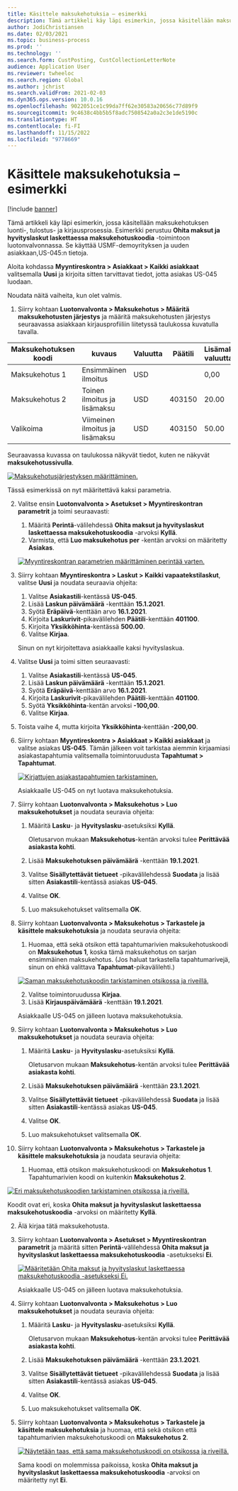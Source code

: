 ```yaml
---
title: Käsittele maksukehotuksia – esimerkki
description: Tämä artikkeli käy läpi esimerkin, jossa käsitellään maksukehotuksen luonti-, tulostus- ja kirjausprosessia.
author: JodiChristiansen
ms.date: 02/03/2021
ms.topic: business-process
ms.prod: ''
ms.technology: ''
ms.search.form: CustPosting, CustCollectionLetterNote
audience: Application User
ms.reviewer: twheeloc
ms.search.region: Global
ms.author: jchrist
ms.search.validFrom: 2021-02-03
ms.dyn365.ops.version: 10.0.16
ms.openlocfilehash: 9022051ce1c99da7ff62e30583a20656c77d89f9
ms.sourcegitcommit: 9c4638c4bb5b5f8adc7508542a0a2c3e1de5190c
ms.translationtype: HT
ms.contentlocale: fi-FI
ms.lasthandoff: 11/15/2022
ms.locfileid: "9778669"
---
```

# <a name="process-collection-letters-example"></a>Käsittele maksukehotuksia – esimerkki

[!include [banner](../../includes/banner.md)]

Tämä artikkeli käy läpi esimerkin, jossa käsitellään maksukehotuksen luonti-, tulostus- ja kirjausprosessia. Esimerkki perustuu **Ohita maksut ja hyvityslaskut laskettaessa maksukehotuskoodia** -toimintoon luotonvalvonnassa. Se käyttää USMF-demoyrityksen ja uuden asiakkaan,US-045:n tietoja.

Aloita kohdassa **Myyntireskontra \> Asiakkaat \> Kaikki asiakkaat** valitsemalla **Uusi** ja kirjoita sitten tarvittavat tiedot, jotta asiakas US-045 luodaan.

Noudata näitä vaiheita, kun olet valmis.

1. Siirry kohtaan **Luotonvalvonta \> Maksukehotus \> Määritä maksukehotusten järjestys** ja määritä maksukehotusten järjestys seuraavassa asiakkaan kirjausprofiiliin liitetyssä taulukossa kuvatulla tavalla.

|   Maksukehotuksen koodi      |     kuvaus       |     Valuutta      |     Päätili        |     Lisämaksu valuuttana       |   Minimi yli  |   Päivien esto        |
|-----------------------------  |--------------------   |-----------------  |-----------------------    |--------------------   |-----------------------    |------------------ |
|  Maksukehotus 1          |     Ensimmäinen ilmoitus |     USD          |                   |     0,00              |     0,00                  |     2                 |
|  Maksukehotus 2          |     Toinen ilmoitus ja lisämaksu      |     USD      |     403150         |     20.00         |     10.00     |     3                 |
|  Valikoima                   |     Viimeinen ilmoitus ja lisämaksu       |     USD           |     403150    |     50.00         |     100.00                |     15            |

Seuraavassa kuvassa on taulukossa näkyvät tiedot, kuten ne näkyvät **maksukehotussivulla**. 

[![Maksukehotusjärjestyksen määrittäminen.](./media/Ignore-payments-creditmemos-1.PNG)](./media/Ignore-payments-creditmemos-1.PNG)

 Tässä esimerkissä on nyt määritettävä kaksi parametria.

2. Valitse ensin **Luotonvalvonta \> Asetukset \> Myyntireskontran parametrit** ja toimi seuraavasti:

    1. Määritä **Perintä**-välilehdessä **Ohita maksut ja hyvityslaskut laskettaessa maksukehotuskoodia** -arvoksi **Kyllä**.
    2. Varmista, että **Luo maksukehotus per** -kentän arvoksi on määritetty **Asiakas**.

    [![Myyntireskontran parametrien määrittäminen perintää varten.](./media/Ignore-payments-creditmemos-2.PNG)](./media/Ignore-payments-creditmemos-2.PNG)

3. Siirry kohtaan **Myyntireskontra \> Laskut \> Kaikki vapaatekstilaskut**, valitse **Uusi** ja noudata seuraavia ohjeita:

    1. Valitse **Asiakastili**-kentässä **US-045**.
    2. Lisää **Laskun päivämäärä** -kenttään **15.1.2021**.
    3. Syötä **Eräpäivä**-kenttään arvo **16.1.2021**.
    4. Kirjoita **Laskurivit**-pikavälilehden **Päätili**-kenttään **401100**.
    5. Kirjoita **Yksikköhinta**-kentässä **500.00**.
    6. Valitse **Kirjaa**.

    Sinun on nyt kirjoitettava asiakkaalle kaksi hyvityslaskua.

4. Valitse **Uusi** ja toimi sitten seuraavasti:

    1. Valitse **Asiakastili**-kentässä **US-045**.
    2. Lisää **Laskun päivämäärä** -kenttään **15.1.2021**.
    3. Syötä **Eräpäivä**-kenttään arvo **16.1.2021**.
    4. Kirjoita **Laskurivit**-pikavälilehden **Päätili**-kenttään **401100**.
    5. Syötä **Yksikköhinta**-kentän arvoksi **-100,00**.
    6. Valitse **Kirjaa**.

5. Toista vaihe 4, mutta kirjoita **Yksikköhinta**-kenttään **-200,00**.
6. Siirry kohtaan **Myyntireskontra \> Asiakkaat \> Kaikki asiakkaat** ja valitse asiakas **US-045**. Tämän jälkeen voit tarkistaa aiemmin kirjaamiasi asiakastapahtumia valitsemalla toimintoruudusta **Tapahtumat \> Tapahtumat**.

    [![Kirjattujen asiakastapahtumien tarkistaminen.](./media/Ignore-payments-creditmemos-3.PNG)](./media/Ignore-payments-creditmemos-3.PNG)

    Asiakkaalle US-045 on nyt luotava maksukehotuksia.

7. Siirry kohtaan **Luotonvalvonta \> Maksukehotus \> Luo maksukehotukset** ja noudata seuravia ohjeita:

    1. Määritä **Lasku**- ja **Hyvityslasku**-asetuksiksi **Kyllä**.

        Oletusarvon mukaan **Maksukehotus**-kentän arvoksi tulee **Perittävää asiakasta kohti**.

    2. Lisää **Maksukehotuksen päivämäärä** -kenttään **19.1.2021**.
    3. Valitse **Sisällytettävät tietueet** -pikavälilehdessä **Suodata** ja lisää sitten **Asiakastili**-kentässä asiakas **US-045**.
    4. Valitse **OK**.
    5. Luo maksukehotukset valitsemalla **OK**.

8. Siirry kohtaan **Luotonvalvonta \> Maksukehotus \> Tarkastele ja käsittele maksukehotuksia** ja noudata seuravia ohjeita:

    1. Huomaa, että sekä otsikon että tapahtumarivien maksukehotuskoodi on **Maksukehotus 1**, koska tämä maksukehotus on sarjan ensimmäinen maksukehotus. (Jos haluat tarkastella tapahtumarivejä, sinun on ehkä valittava **Tapahtumat**-pikavälilehti.)

   [![Saman maksukehotuskoodin tarkistaminen otsikossa ja riveillä.](./media/Ignore-payments-creditmemos-4.PNG)](./media/Ignore-payments-creditmemos-4.PNG)

    2. Valitse toimintoruudussa **Kirjaa**.
    3. Lisää **Kirjauspäivämäärä** -kenttään **19.1.2021**.

    Asiakkaalle US-045 on jälleen luotava maksukehotuksia.

9. Siirry kohtaan **Luotonvalvonta \> Maksukehotus \> Luo maksukehotukset** ja noudata seuravia ohjeita:

    1. Määritä **Lasku**- ja **Hyvityslasku**-asetuksiksi **Kyllä**.

        Oletusarvon mukaan **Maksukehotus**-kentän arvoksi tulee **Perittävää asiakasta kohti**.

    2. Lisää **Maksukehotuksen päivämäärä** -kenttään **23.1.2021**.
    3. Valitse **Sisällytettävät tietueet** -pikavälilehdessä **Suodata** ja lisää sitten **Asiakastili**-kentässä asiakas **US-045**.
    4. Valitse **OK**.
    5. Luo maksukehotukset valitsemalla **OK**.

10. Siirry kohtaan **Luotonvalvonta \> Maksukehotus \> Tarkastele ja käsittele maksukehotuksia** ja noudata seuravia ohjeita:

    1. Huomaa, että otsikon maksukehotuskoodi on **Maksukehotus 1**. Tapahtumarivien koodi on kuitenkin **Maksukehotus 2**.

   [![Eri maksukehotuskoodien tarkistaminen otsikossa ja riveillä.](./media/Ignore-payments-creditmemos-5.PNG)](./media/Ignore-payments-creditmemos-5.PNG)

  Koodit ovat eri, koska **Ohita maksut ja hyvityslaskut laskettaessa maksukehotuskoodia** -arvoksi on määritetty **Kyllä**.

  2. Älä kirjaa tätä maksukehotusta.

11. Siirry kohtaan **Luotonvalvonta \> Asetukset \> Myyntireskontran parametrit** ja määritä sitten **Perintä**-välilehdessä **Ohita maksut ja hyvityslaskut laskettaessa maksukehotuskoodia** -asetukseksi **Ei**.

    [![Määritetään Ohita maksut ja hyvityslaskut laskettaessa maksukehotuskoodia -asetukseksi Ei.](./media/Ignore-payments-creditmemos-6.PNG)](./media/Ignore-payments-creditmemos-6.PNG)

    Asiakkaalle US-045 on jälleen luotava maksukehotuksia.

12. Siirry kohtaan **Luotonvalvonta \> Maksukehotus \> Luo maksukehotukset** ja noudata seuravia ohjeita:

    1. Määritä **Lasku**- ja **Hyvityslasku**-asetuksiksi **Kyllä**.

        Oletusarvon mukaan **Maksukehotus**-kentän arvoksi tulee **Perittävää asiakasta kohti**.

    2. Lisää **Maksukehotuksen päivämäärä** -kenttään **23.1.2021**.
    3. Valitse **Sisällytettävät tietueet** -pikavälilehdessä **Suodata** ja lisää sitten **Asiakastili**-kentässä asiakas **US-045**.
    4. Valitse **OK**.
    5. Luo maksukehotukset valitsemalla **OK**.

13. Siirry kohtaan **Luotonvalvonta \> Maksukehotus \> Tarkastele ja käsittele maksukehotuksia** ja huomaa, että sekä otsikon että tapahtumarivien maksukehotuskoodi on **Maksukehotus 2**.

    [![Näytetään taas, että sama maksukehotuskoodi on otsikossa ja riveillä.](./media/Ignore-payments-creditmemos-7.PNG)](./media/Ignore-payments-creditmemos-7.PNG)

    Sama koodi on molemmissa paikoissa, koska **Ohita maksut ja hyvityslaskut laskettaessa maksukehotuskoodia** -arvoksi on määritetty nyt **Ei**.
